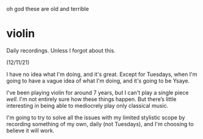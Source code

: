 oh god these are old and terrible

# violin
Daily recordings. Unless I forgot about this.



(12/11/21)

I have no idea what I'm doing, and it's great. Except for Tuesdays, when I'm going to have a vague idea of what I'm doing, and it's going to be Ysaye. 

I've been playing violin for around 7 years, but I can't play a single piece *well*. I'm not entirely sure how these things happen. But there’s little interesting in being able to mediocrely play only classical music.


I'm going to try to solve all the issues with my limited stylistic scope by recording something of my own, daily (not Tuesdays), and I'm choosing to believe it will work.
